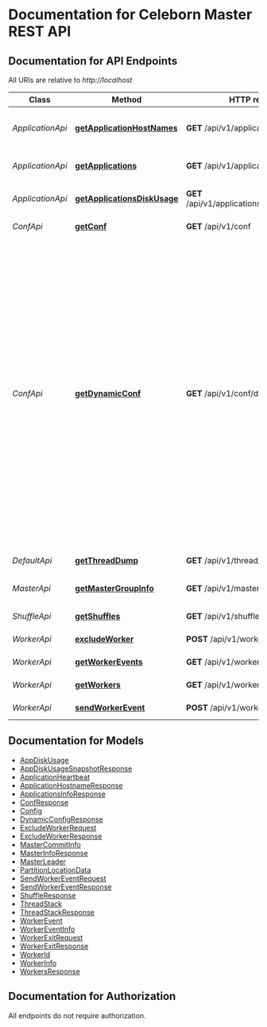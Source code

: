 # Documentation for Celeborn Master REST API

<a name="documentation-for-api-endpoints"></a>
## Documentation for API Endpoints

All URIs are relative to *http://localhost*

| Class | Method | HTTP request | Description |
|------------ | ------------- | ------------- | -------------|
| *ApplicationApi* | [**getApplicationHostNames**](Apis/ApplicationApi.md#getapplicationhostnames) | **GET** /api/v1/applications/hostnames | List the hostnames of the applications. |
*ApplicationApi* | [**getApplications**](Apis/ApplicationApi.md#getapplications) | **GET** /api/v1/applications | List the application information. |
*ApplicationApi* | [**getApplicationsDiskUsage**](Apis/ApplicationApi.md#getapplicationsdiskusage) | **GET** /api/v1/applications/top_disk_usages | List the application disk usage. |
| *ConfApi* | [**getConf**](Apis/ConfApi.md#getconf) | **GET** /api/v1/conf | List the conf setting. |
*ConfApi* | [**getDynamicConf**](Apis/ConfApi.md#getdynamicconf) | **GET** /api/v1/conf/dynamic | List the dynamic configs. The parameter level specifies the config level of dynamic configs.  The parameter tenant specifies the tenant id of TENANT or TENANT_USER level. The parameter name specifies the user name of TENANT_USER level. Meanwhile, either none or all of the parameter tenant and name are specified for TENANT_USER level.  |
| *DefaultApi* | [**getThreadDump**](Apis/DefaultApi.md#getthreaddump) | **GET** /api/v1/thread_dump | List the thread dump. |
| *MasterApi* | [**getMasterGroupInfo**](Apis/MasterApi.md#getmastergroupinfo) | **GET** /api/v1/masters | List the master group information. |
| *ShuffleApi* | [**getShuffles**](Apis/ShuffleApi.md#getshuffles) | **GET** /api/v1/shuffles | List the shuffle information. |
| *WorkerApi* | [**excludeWorker**](Apis/WorkerApi.md#excludeworker) | **POST** /api/v1/workers/exclude | Exclude worker. |
*WorkerApi* | [**getWorkerEvents**](Apis/WorkerApi.md#getworkerevents) | **GET** /api/v1/workers/events | List the worker events. |
*WorkerApi* | [**getWorkers**](Apis/WorkerApi.md#getworkers) | **GET** /api/v1/workers | List the worker information. |
*WorkerApi* | [**sendWorkerEvent**](Apis/WorkerApi.md#sendworkerevent) | **POST** /api/v1/workers/events | Send worker event. |


<a name="documentation-for-models"></a>
## Documentation for Models

 - [AppDiskUsage](./Models/AppDiskUsage.md)
 - [AppDiskUsageSnapshotResponse](./Models/AppDiskUsageSnapshotResponse.md)
 - [ApplicationHeartbeat](./Models/ApplicationHeartbeat.md)
 - [ApplicationHostnameResponse](./Models/ApplicationHostnameResponse.md)
 - [ApplicationsInfoResponse](./Models/ApplicationsInfoResponse.md)
 - [ConfResponse](./Models/ConfResponse.md)
 - [Config](./Models/Config.md)
 - [DynamicConfigResponse](./Models/DynamicConfigResponse.md)
 - [ExcludeWorkerRequest](./Models/ExcludeWorkerRequest.md)
 - [ExcludeWorkerResponse](./Models/ExcludeWorkerResponse.md)
 - [MasterCommitInfo](./Models/MasterCommitInfo.md)
 - [MasterInfoResponse](./Models/MasterInfoResponse.md)
 - [MasterLeader](./Models/MasterLeader.md)
 - [PartitionLocationData](./Models/PartitionLocationData.md)
 - [SendWorkerEventRequest](./Models/SendWorkerEventRequest.md)
 - [SendWorkerEventResponse](./Models/SendWorkerEventResponse.md)
 - [ShuffleResponse](./Models/ShuffleResponse.md)
 - [ThreadStack](./Models/ThreadStack.md)
 - [ThreadStackResponse](./Models/ThreadStackResponse.md)
 - [WorkerEvent](./Models/WorkerEvent.md)
 - [WorkerEventInfo](./Models/WorkerEventInfo.md)
 - [WorkerExitRequest](./Models/WorkerExitRequest.md)
 - [WorkerExitResponse](./Models/WorkerExitResponse.md)
 - [WorkerId](./Models/WorkerId.md)
 - [WorkerInfo](./Models/WorkerInfo.md)
 - [WorkersResponse](./Models/WorkersResponse.md)


<a name="documentation-for-authorization"></a>
## Documentation for Authorization

All endpoints do not require authorization.
